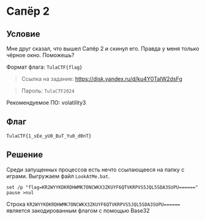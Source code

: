 # Сапёр 2

## Условие

Мне друг сказал, что вышел Сапёр 2 и скинул его. Правда у меня только чёрное окно. Поможешь?

Формат флага: ```TulaCTF{flag}```

> Ссылка на задание: https://disk.yandex.ru/d/ku4Y0TaIW2dsFg

> Пароль: `TulaCTF2024`

Рекомендуемое ПО: volatility3

## Флаг

```TulaCTF{1_sEe_yU0_BuT_Yu0_d0nT}```

## Решение

Среди запущенных процессов есть нечто ссылающееся на папку с играми. Выгружаем файл `LookAtMe.bat`.

```batch
set /p "flag=KR2WYYKDKRDHWMK7ONCWKX3ZKUYF6QTVKRPVS5JQL5SDA3SUPU======"
pause >nul
```

Строка `KR2WYYKDKRDHWMK7ONCWKX3ZKUYF6QTVKRPVS5JQL5SDA3SUPU======` является закодированным флагом с помощью Base32
